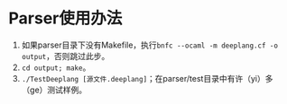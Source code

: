 # Parser使用办法

1. 如果parser目录下没有Makefile，执行`bnfc --ocaml -m deeplang.cf -o output`，否则跳过此步。
2. `cd output; make`。
3. `./TestDeeplang [源文件.deeplang]`；在parser/test目录中有许（yi）多（ge）测试样例。
